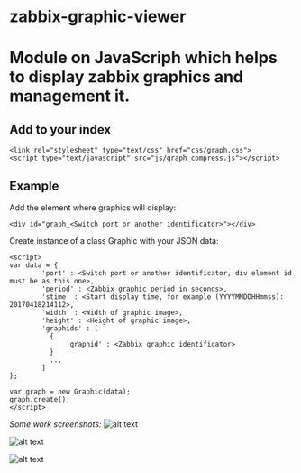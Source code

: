 # zabbix-graphic-viewer
Module on JavaScriph which helps to display zabbix graphics and management it.
==========

## Add to your index ##
```
<link rel="stylesheet" type="text/css" href="css/graph.css">
<script type="text/javascript" src="js/graph_compress.js"></script>
```
## Example ##
Add the element where graphics will display:
```
<div id="graph_<Switch port or another identificator>"></div>
```
Create instance of a class Graphic with your JSON data:
```
<script>
var data = {
        'port' : <Switch port or another identificator, div element id must be as this one>,
        'period' : <Zabbix graphic period in seconds>,
        'stime' : <Start display time, for example (YYYYMMDDHHmmss): 20170418214112>,
        'width' : <Width of graphic image>,
        'height' : <Height of graphic image>,
        'graphids' : [
          {
              'graphid' : <Zabbix graphic identificator>
          }
          ...
        ]
};

var graph = new Graphic(data);
graph.create();
</script>
```
*Some work screenshots:*
![alt text](http://i.piccy.info/i9/01340d3eaa7c41c444189d2c5f9597ee/1492542969/52312/1138734/Screenshot_105_.png "Hour")

![alt text](http://i.piccy.info/i9/f8e92fa7c000926021ffec8b78e698db/1492543056/50742/1138734/Screenshot_106_.png "Day")

![alt text](http://i.piccy.info/i9/830eb9b3b2279616b15b9a7bcbcd85cc/1492543093/56033/1138734/Screenshot_107_.png "Month")
